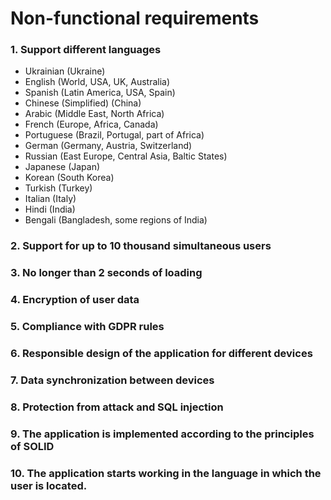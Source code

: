 # Non-functional requirements

### 1. Support different languages
  - Ukrainian (Ukraine)
  - English (World, USA, UK, Australia)
  - Spanish (Latin America, USA, Spain)
  - Chinese (Simplified) (China)
  - Arabic (Middle East, North Africa)
  - French (Europe, Africa, Canada)
  - Portuguese (Brazil, Portugal, part of Africa)
  - German (Germany, Austria, Switzerland)
  - Russian (East Europe, Central Asia, Baltic States)
  - Japanese (Japan)
  - Korean (South Korea)
  - Turkish (Turkey)
  - Italian (Italy)
  - Hindi (India)
  - Bengali (Bangladesh, some regions of India)

### 2. Support for up to 10 thousand simultaneous users

### 3. No longer than 2 seconds of loading

### 4. Encryption of user data

### 5. Compliance with GDPR rules

### 6. Responsible design of the application for different devices

### 7. Data synchronization between devices

### 8. Protection from attack and SQL injection

### 9. The application is implemented according to the principles of SOLID

### 10. The application starts working in the language in which the user is located.
